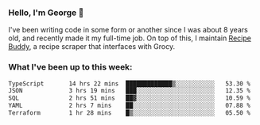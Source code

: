 ### Hello, I'm George 👋

I've been writing code in some form or another since I was about 8 years old, and recently made it my full-time job. On top of this, I maintain [Recipe Buddy](https://github.com/georgegebbett/recipe-buddy), a recipe scraper that interfaces with Grocy.  

<!--
**georgegebbett/georgegebbett** is a ✨ _special_ ✨ repository because its `README.md` (this file) appears on your GitHub profile.

Here are some ideas to get you started:

- 🔭 I’m currently working on ...
- 🌱 I’m currently learning ...
- 👯 I’m looking to collaborate on ...
- 🤔 I’m looking for help with ...
- 💬 Ask me about ...
- 📫 How to reach me: ...
- 😄 Pronouns: ...
- ⚡ Fun fact: ...
-->

### What I've been up to this week:
<!--START_SECTION:waka-->

```txt
TypeScript       14 hrs 22 mins  █████████████▒░░░░░░░░░░░   53.30 %
JSON             3 hrs 19 mins   ███░░░░░░░░░░░░░░░░░░░░░░   12.35 %
SQL              2 hrs 51 mins   ██▓░░░░░░░░░░░░░░░░░░░░░░   10.59 %
YAML             2 hrs 7 mins    ██░░░░░░░░░░░░░░░░░░░░░░░   07.88 %
Terraform        1 hr 28 mins    █▒░░░░░░░░░░░░░░░░░░░░░░░   05.50 %
```

<!--END_SECTION:waka-->
